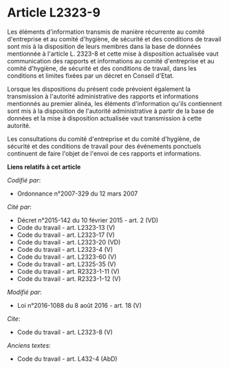 # Article L2323-9

Les éléments d'information transmis de manière récurrente au comité d'entreprise et au comité d'hygiène, de sécurité et des
conditions de travail sont mis à la disposition de leurs membres dans la base de données mentionnée à l'article L. 2323-8 et
cette mise à disposition actualisée vaut communication des rapports et informations au comité d'entreprise et au comité
d'hygiène, de sécurité et des conditions de travail, dans les conditions et limites fixées par un décret en Conseil d'Etat. 

Lorsque les dispositions du présent code prévoient également la transmission à l'autorité administrative des rapports et
informations mentionnés au premier alinéa, les éléments d'information qu'ils contiennent sont mis à la disposition de
l'autorité administrative à partir de la base de données et la mise à disposition actualisée vaut transmission à cette
autorité. 

Les consultations du comité d'entreprise et du comité d'hygiène, de sécurité et des conditions de travail pour des événements
ponctuels continuent de faire l'objet de l'envoi de ces rapports et informations.

**Liens relatifs à cet article**

_Codifié par_:

  - Ordonnance n°2007-329 du 12 mars 2007

_Cité par_:

  - Décret n°2015-142 du 10 février 2015 - art. 2 (VD)
  - Code du travail - art. L2323-13 (V)
  - Code du travail - art. L2323-17 (V)
  - Code du travail - art. L2323-20 (VD)
  - Code du travail - art. L2323-4 (V)
  - Code du travail - art. L2323-60 (V)
  - Code du travail - art. L2325-35 (V)
  - Code du travail - art. R2323-1-11 (V)
  - Code du travail - art. R2323-1-12 (V)

_Modifié par_:

  - Loi n°2016-1088 du 8 août 2016 - art. 18 (V)

_Cite_:

  - Code du travail - art. L2323-8 (V)

_Anciens textes_:

  - Code du travail - art. L432-4 (AbD)
